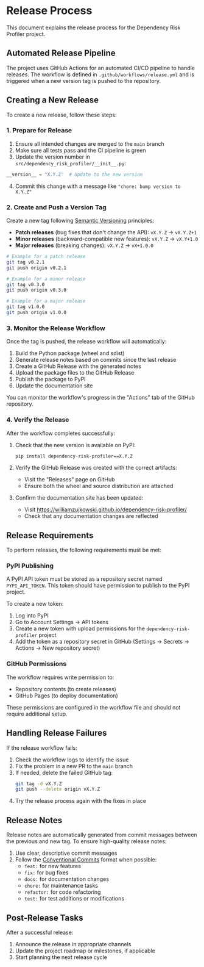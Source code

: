 # Release Process

This document explains the release process for the Dependency Risk Profiler project.

## Automated Release Pipeline

The project uses GitHub Actions for an automated CI/CD pipeline to handle releases. The workflow is defined in `.github/workflows/release.yml` and is triggered when a new version tag is pushed to the repository.

## Creating a New Release

To create a new release, follow these steps:

### 1. Prepare for Release

1. Ensure all intended changes are merged to the `main` branch
2. Make sure all tests pass and the CI pipeline is green
3. Update the version number in `src/dependency_risk_profiler/__init__.py`:

```python
__version__ = "X.Y.Z"  # Update to the new version
```

4. Commit this change with a message like `"chore: bump version to X.Y.Z"`

### 2. Create and Push a Version Tag

Create a new tag following [Semantic Versioning](https://semver.org/) principles:

- **Patch releases** (bug fixes that don't change the API): `vX.Y.Z` → `vX.Y.Z+1`
- **Minor releases** (backward-compatible new features): `vX.Y.Z` → `vX.Y+1.0`
- **Major releases** (breaking changes): `vX.Y.Z` → `vX+1.0.0`

```bash
# Example for a patch release
git tag v0.2.1
git push origin v0.2.1

# Example for a minor release
git tag v0.3.0
git push origin v0.3.0

# Example for a major release
git tag v1.0.0
git push origin v1.0.0
```

### 3. Monitor the Release Workflow

Once the tag is pushed, the release workflow will automatically:

1. Build the Python package (wheel and sdist)
2. Generate release notes based on commits since the last release
3. Create a GitHub Release with the generated notes
4. Upload the package files to the GitHub Release
5. Publish the package to PyPI
6. Update the documentation site

You can monitor the workflow's progress in the "Actions" tab of the GitHub repository.

### 4. Verify the Release

After the workflow completes successfully:

1. Check that the new version is available on PyPI:
   ```bash
   pip install dependency-risk-profiler==X.Y.Z
   ```

2. Verify the GitHub Release was created with the correct artifacts:
   - Visit the "Releases" page on GitHub
   - Ensure both the wheel and source distribution are attached

3. Confirm the documentation site has been updated:
   - Visit https://williamzujkowski.github.io/dependency-risk-profiler/
   - Check that any documentation changes are reflected

## Release Requirements

To perform releases, the following requirements must be met:

### PyPI Publishing

A PyPI API token must be stored as a repository secret named `PYPI_API_TOKEN`. This token should have permission to publish to the PyPI project.

To create a new token:
1. Log into PyPI
2. Go to Account Settings → API tokens
3. Create a new token with upload permissions for the `dependency-risk-profiler` project
4. Add the token as a repository secret in GitHub (Settings → Secrets → Actions → New repository secret)

### GitHub Permissions

The workflow requires write permission to:
- Repository contents (to create releases)
- GitHub Pages (to deploy documentation)

These permissions are configured in the workflow file and should not require additional setup.

## Handling Release Failures

If the release workflow fails:

1. Check the workflow logs to identify the issue
2. Fix the problem in a new PR to the `main` branch
3. If needed, delete the failed GitHub tag:
   ```bash
   git tag -d vX.Y.Z
   git push --delete origin vX.Y.Z
   ```
4. Try the release process again with the fixes in place

## Release Notes

Release notes are automatically generated from commit messages between the previous and new tag. To ensure high-quality release notes:

1. Use clear, descriptive commit messages
2. Follow the [Conventional Commits](https://www.conventionalcommits.org/) format when possible:
   - `feat:` for new features
   - `fix:` for bug fixes
   - `docs:` for documentation changes
   - `chore:` for maintenance tasks
   - `refactor:` for code refactoring
   - `test:` for test additions or modifications

## Post-Release Tasks

After a successful release:

1. Announce the release in appropriate channels
2. Update the project roadmap or milestones, if applicable
3. Start planning the next release cycle